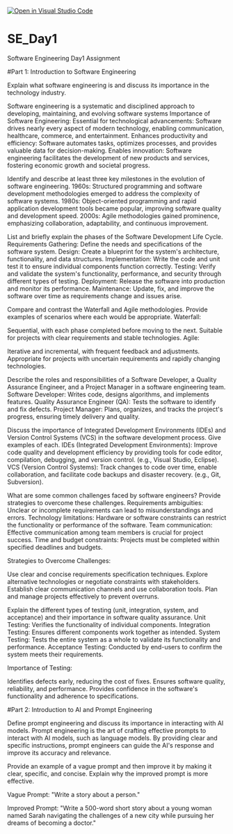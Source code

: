 [![Open in Visual Studio Code](https://classroom.github.com/assets/open-in-vscode-2e0aaae1b6195c2367325f4f02e2d04e9abb55f0b24a779b69b11b9e10269abc.svg)](https://classroom.github.com/online_ide?assignment_repo_id=18347300&assignment_repo_type=AssignmentRepo)
# SE_Day1
Software Engineering Day1 Assignment

#Part 1: Introduction to Software Engineering

Explain what software engineering is and discuss its importance in the technology industry.

Software engineering is a systematic and disciplined approach to developing, maintaining, and evolving software systems
Importance of Software Engineering:
Essential for technological advancements: Software drives nearly every aspect of modern technology, enabling communication, healthcare, commerce, and entertainment.
Enhances productivity and efficiency: Software automates tasks, optimizes processes, and provides valuable data for decision-making.
Enables innovation: Software engineering facilitates the development of new products and services, fostering economic growth and societal progress.


Identify and describe at least three key milestones in the evolution of software engineering.
1960s: Structured programming and software development methodologies emerged to address the complexity of software systems.
1980s: Object-oriented programming and rapid application development tools became popular, improving software quality and development speed.
2000s: Agile methodologies gained prominence, emphasizing collaboration, adaptability, and continuous improvement.


List and briefly explain the phases of the Software Development Life Cycle.
Requirements Gathering: Define the needs and specifications of the software system.
Design: Create a blueprint for the system's architecture, functionality, and data structures.
Implementation: Write the code and unit test it to ensure individual components function correctly.
Testing: Verify and validate the system's functionality, performance, and security through different types of testing.
Deployment: Release the software into production and monitor its performance.
Maintenance: Update, fix, and improve the software over time as requirements change and issues arise.

Compare and contrast the Waterfall and Agile methodologies. Provide examples of scenarios where each would be appropriate.
Waterfall:

Sequential, with each phase completed before moving to the next.
Suitable for projects with clear requirements and stable technologies.
Agile:

Iterative and incremental, with frequent feedback and adjustments.
Appropriate for projects with uncertain requirements and rapidly changing technologies.

Describe the roles and responsibilities of a Software Developer, a Quality Assurance Engineer, and a Project Manager in a software engineering team.
Software Developer: Writes code, designs algorithms, and implements features.
Quality Assurance Engineer (QA): Tests the software to identify and fix defects.
Project Manager: Plans, organizes, and tracks the project's progress, ensuring timely delivery and quality.

Discuss the importance of Integrated Development Environments (IDEs) and Version Control Systems (VCS) in the software development process. Give examples of each.
IDEs (Integrated Development Environments): Improve code quality and development efficiency by providing tools for code editor, compilation, debugging, and version control. (e.g., Visual Studio, Eclipse).
VCS (Version Control Systems): Track changes to code over time, enable collaboration, and facilitate code backups and disaster recovery. (e.g., Git, Subversion).

What are some common challenges faced by software engineers? Provide strategies to overcome these challenges.
Requirements ambiguities: Unclear or incomplete requirements can lead to misunderstandings and errors.
Technology limitations: Hardware or software constraints can restrict the functionality or performance of the software.
Team communication: Effective communication among team members is crucial for project success.
Time and budget constraints: Projects must be completed within specified deadlines and budgets.

Strategies to Overcome Challenges:

Use clear and concise requirements specification techniques.
Explore alternative technologies or negotiate constraints with stakeholders.
Establish clear communication channels and use collaboration tools.
Plan and manage projects effectively to prevent overruns.

Explain the different types of testing (unit, integration, system, and acceptance) and their importance in software quality assurance.
Unit Testing: Verifies the functionality of individual components.
Integration Testing: Ensures different components work together as intended.
System Testing: Tests the entire system as a whole to validate its functionality and performance.
Acceptance Testing: Conducted by end-users to confirm the system meets their requirements.

Importance of Testing:

Identifies defects early, reducing the cost of fixes.
Ensures software quality, reliability, and performance.
Provides confidence in the software's functionality and adherence to specifications.

#Part 2: Introduction to AI and Prompt Engineering


Define prompt engineering and discuss its importance in interacting with AI models.
Prompt engineering is the art of crafting effective prompts to interact with AI models, such as language models. By providing clear and specific instructions, prompt engineers can guide the AI's response and improve its accuracy and relevance.

Provide an example of a vague prompt and then improve it by making it clear, specific, and concise. Explain why the improved prompt is more effective.

Vague Prompt: "Write a story about a person."

Improved Prompt: "Write a 500-word short story about a young woman named Sarah navigating the challenges of a new city while pursuing her dreams of becoming a doctor."
